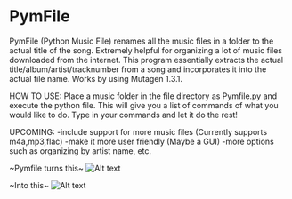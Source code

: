 # PymFile

PymFile (Python Music File) renames all the music files in a folder to the actual title of the song. 
Extremely helpful for organizing a lot of music files downloaded from the internet. This program
essentially extracts the actual title/album/artist/tracknumber from a song and incorporates it into the actual file name.
Works by using Mutagen 1.3.1. 

HOW TO USE:
Place a music folder in the file directory as Pymfile.py and execute the python file. This will give you a list of commands of what you would like to do. Type in your commands and let it do the rest!

UPCOMING:
-include support for more music files (Currently supports m4a,mp3,flac)
-make it more user friendly (Maybe a GUI)
-more options such as organizing by artist name, etc.


~Pymfile turns this~
![Alt text](https://github.com/Ryanfsdf/Pymfile/blob/master/Sample1.png "")

~Into this~
![Alt text](https://github.com/Ryanfsdf/Pymfile/blob/master/Sample2.png "")
